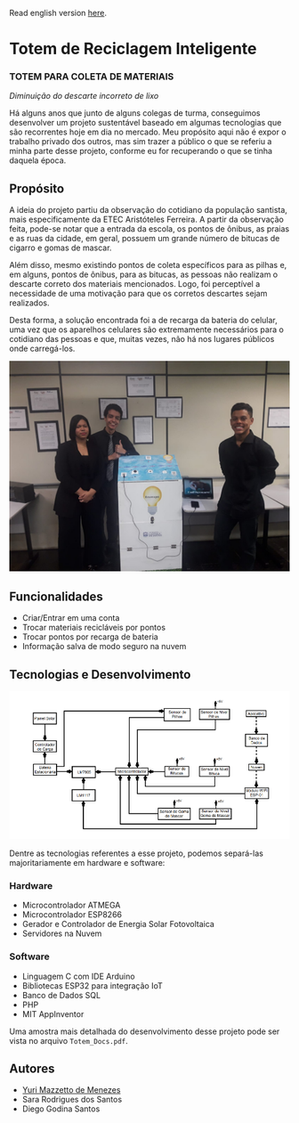 Read english version [here](README.md).

# Totem de Reciclagem Inteligente

### TOTEM PARA COLETA DE MATERIAIS

_Diminuição do descarte incorreto de lixo_

Há alguns anos que junto de alguns colegas de turma, conseguimos desenvolver um projeto sustentável baseado em algumas tecnologias que são recorrentes hoje em dia no mercado. Meu propósito aqui não é expor o trabalho privado dos outros, mas sim trazer a público o que se referiu a minha parte desse projeto, conforme eu for recuperando o que se tinha daquela época.


## Propósito

A ideia do projeto partiu da observação do cotidiano da população santista,
mais especificamente da ETEC Aristóteles Ferreira. A partir da observação feita,
pode-se notar que a entrada da escola, os pontos de ônibus, as praias e as ruas da
cidade, em geral, possuem um grande número de bitucas de cigarro e gomas de
mascar. 

Além disso, mesmo existindo pontos de coleta específicos para as pilhas e,
em alguns, pontos de ônibus, para as bitucas, as pessoas não realizam o descarte
correto dos materiais mencionados. Logo, foi perceptível a necessidade de uma
motivação para que os corretos descartes sejam realizados. 

Desta forma, a solução
encontrada foi a de recarga da bateria do celular, uma vez que os aparelhos
celulares são extremamente necessários para o cotidiano das pessoas e que, muitas
vezes, não há nos lugares públicos onde carregá-los.

![Autores apresentando o Totem em uma feira de projetos](images/img2.jpg)

## Funcionalidades

- Criar/Entrar em uma conta
- Trocar materiais recicláveis por pontos
- Trocar pontos por recarga de bateria
- Informação salva de modo seguro na nuvem



## Tecnologias e Desenvolvimento

![Diagrama do Hardware](images/diagram.png)

Dentre as tecnologias referentes a esse projeto, podemos separá-las majoritariamente em hardware e software:

### Hardware
- Microcontrolador ATMEGA
- Microcontrolador ESP8266
- Gerador e Controlador de Energia Solar Fotovoltaica
- Servidores na Nuvem

### Software
- Linguagem C com IDE Arduino
- Bibliotecas ESP32 para integração IoT
- Banco de Dados SQL
- PHP
- MIT AppInventor

Uma amostra mais detalhada do desenvolvimento desse projeto pode ser vista no arquivo `Totem_Docs.pdf`.

## Autores

- [Yuri Mazzetto de Menezes](https://www.github.com/yurimdm)
- Sara Rodrigues dos Santos
- Diego Godina Santos

